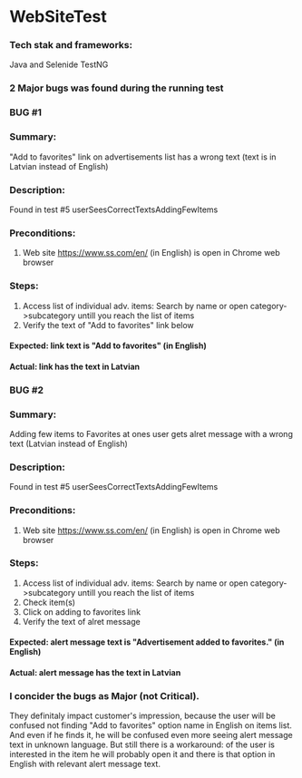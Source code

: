 # WebSiteTest

### Tech stak and frameworks:
Java and Selenide
TestNG

### 2 Major bugs was found during the running test

### BUG #1 
### Summary: 
"Add to favorites" link on advertisements list has a wrong text (text is in Latvian instead of English)

### Description: 
Found in test #5 userSeesCorrectTextsAddingFewItems

### Preconditions:
1. Web site https://www.ss.com/en/ (in English) is open in Chrome web browser

### Steps:
1. Access list of individual adv. items:
Search by name or open category->subcategory untill you reach the list of items
2. Verify the text of "Add to favorites" link below

#### Expected: link text is "Add to favorites" (in English)

#### Actual: link has the text in Latvian


### BUG #2 
### Summary: 
Adding few items to Favorites at ones user gets alret message with a wrong text (Latvian instead of English)

### Description: 
Found in test #5 userSeesCorrectTextsAddingFewItems

### Preconditions:
1. Web site https://www.ss.com/en/ (in English) is open in Chrome web browser

### Steps:
1. Access list of individual adv. items:
Search by name or open category->subcategory untill you reach the list of items
2. Check item(s)
3. Click on adding to favorites link
4. Verify the text of alret message

#### Expected: alert message text is "Advertisement added to favorites." (in English)

#### Actual: alert message has the text in Latvian

### I concider the bugs as Major (not Critical).
They definitaly impact customer's impression, because the user will be confused not finding "Add to favorites" option name in English on items list. And even if he finds it, he will be confused even more seeing alert message text in unknown language. But still there is a workaround: of the user is interested in the item he will probably open it and there is that option in English with relevant alert message text.
